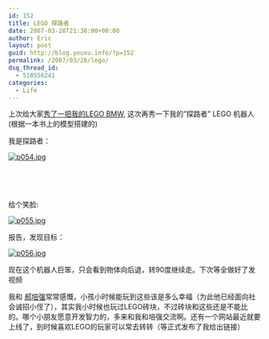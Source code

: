 ```yaml
---
id: 152
title: LEGO 探路者
date: 2007-03-28T21:38:00+00:00
author: Eric
layout: post
guid: http://blog.youxu.info/?p=152
permalink: /2007/03/28/lego/
dsq_thread_id:
  - 518556241
categories:
  - Life
---
```

上次给大家[秀了一把我的LEGO BMW](http://xumathena.blogspot.com/2006/12/2007.html), 这次再秀一下我的&#8221;探路者&#8221; LEGO 机器人 (根据一本书上的模型搭建的)

我是探路者：

<p align="left">
  <a href="http://blog.youxu.info/wp-content/uploads/2007/04/p054.jpg" title="p054.jpg"><img src="http://blog.youxu.info/wp-content/uploads/2007/04/p054.thumbnail.jpg" alt="p054.jpg" /></a>
</p>

<p class="lhcl_photobox">
  &nbsp;
</p>

<p style="text-align: center">
  &nbsp;
</p>

给个笑脸:

[![p055.jpg](http://blog.youxu.info/wp-content/uploads/2007/04/p055.thumbnail.jpg)](http://blog.youxu.info/wp-content/uploads/2007/04/p055.jpg "p055.jpg")

报告，发现目标：

[![p056.jpg](http://blog.youxu.info/wp-content/uploads/2007/04/p056.thumbnail.jpg)](http://blog.youxu.info/wp-content/uploads/2007/04/p056.jpg "p056.jpg")

现在这个机器人巨笨，只会看到物体向后退，转90度继续走。下次等全做好了发视频

我和 [郝培强](http://www.tinydust.net/prog/diary/diary.htm)常常感慨，小孩小时候能玩到这些该是多么幸福（为此他已经面向社会诚招小侄了），其实我小时候也玩过LEGO砖块，不过砖块和这些还是不能比的。哪个小朋友愿意开发智力的，多来和我和培强交流啊。还有一个网站最近就要上线了，到时候喜欢LEGO的玩家可以常去转转（等正式发布了我给出链接）